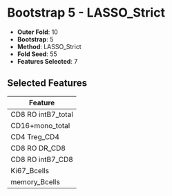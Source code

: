 # Bootstrap 5 - LASSO_Strict

- **Outer Fold**: 10
- **Bootstrap**: 5
- **Method**: LASSO_Strict
- **Fold Seed**: 55
- **Features Selected**: 7

## Selected Features

| Feature |
|---------|
| CD8 RO intB7_total |
| CD16+mono_total |
| CD4 Treg_CD4 |
| CD8 RO DR_CD8 |
| CD8 RO intB7_CD8 |
| Ki67_Bcells |
| memory_Bcells |
